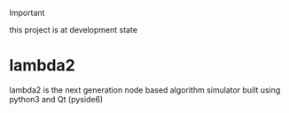 > [!IMPORTANT]  
> this project is at development state

# lambda2
lambda2 is the next generation node based algorithm simulator built using python3 and Qt (pyside6)
